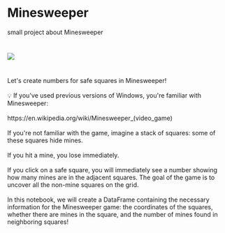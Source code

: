 # Minesweeper
small project about Minesweeper
<h1></h1>
<img src="https://web.mat.bham.ac.uk/R.W.Kaye/minesw/fig13.gif">
<h1></h1>
Let's create numbers for safe squares in Minesweeper!
<br>
<br>
💡 If you've used previous versions of Windows, you're familiar with Minesweeper:
<br>
<br>
https://en.wikipedia.org/wiki/Minesweeper_(video_game)
<br>
<br>
If you're not familiar with the game, imagine a stack of squares: some of these squares hide mines.
<br>
<br>
If you hit a mine, you lose immediately. 
<br>
<br>
If you click on a safe square, you will immediately see a number showing how many mines are in the adjacent squares. The goal of the game is to uncover all the non-mine squares on the grid.
<br>
<br>
In this notebook, we will create a DataFrame containing the necessary information for the Minesweeper game: the coordinates of the squares, whether there are mines in the square, and the number of mines found in neighboring squares!

